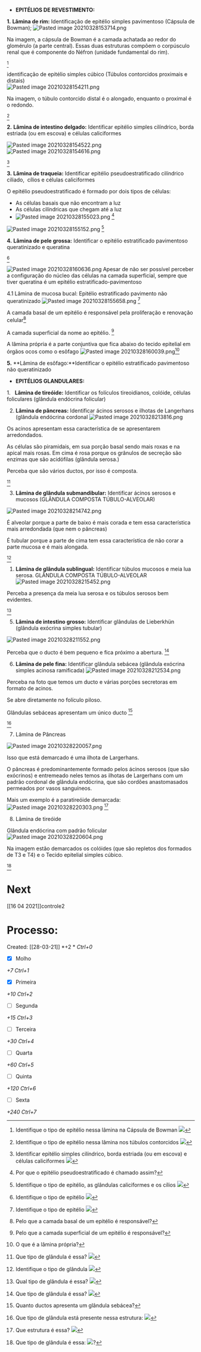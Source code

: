 -   **EPITÉLIOS DE REVESTIMENTO:**

**1.** **Lâmina de rim:** Identificação de epitélio simples pavimentoso (Cápsula de Bowman); 
![Pasted image 20210328153714.png](Pasted%20image%2020210328153714.png)

Na imagem, a cápsula de Bowman é a camada achatada ao redor do glomérulo (a parte central). Essas duas estruturas compõem o corpúsculo renal que é componente do Néfron (unidade fundamental do rim).

[^742070]

[^742070]: Identifique o tipo de epitélio nessa lâmina na Cápsula de Bowman ![](https://editora.pucrs.br/edipucrs/acessolivre/livros/atlas-de-histologia/assets/img/tecido-epitelial/001.png)

identificação de epitélio simples cúbico (Túbulos contorcidos proximais e distais)  
![Pasted image 20210328154211.png](Pasted%20image%2020210328154211.png)

Na imagem, o túbulo contorcido distal é o alongado, enquanto o proximal é o redondo.

[^328187]

[^328187]: Identifique o tipo de epitélio nessa lâmina nos túbulos contorcidos ![](https://editora.pucrs.br/edipucrs/acessolivre/livros/atlas-de-histologia/assets/img/tecido-epitelial/002.png)



**2.** **Lâmina de intestino delgado:** Identificar epitélio simples cilíndrico, borda estriada (ou em escova) e células caliciformes

![Pasted image 20210328154522.png](Pasted%20image%2020210328154522.png)
![Pasted image 20210328154616.png](Pasted%20image%2020210328154616.png)

[^868890]

[^868890]:  Identificar epitélio simples cilíndrico, borda estriada (ou em escova) e células caliciformes ![](https://editora.pucrs.br/edipucrs/acessolivre/livros/atlas-de-histologia/assets/img/tecido-epitelial/003.png)


**3.** **Lâmina de traqueia:** Identificar epitélio pseudoestratificado cilíndrico ciliado,  cílios e células caliciformes

O epitélio pseudoestratificado é formado por dois tipos de células:
+ As células basais que não encontram a luz
+ As células cilíndricas que chegam até a luz
+ ![Pasted image 20210328155023.png](Pasted%20image%2020210328155023.png) [^626282]

[^626282]: Por que o epitélio pseudoestratificado é chamado assim?

![Pasted image 20210328155152.png](Pasted%20image%2020210328155152.png)
[^952173]

[^952173]: Identifique o tipo de epitélio, as glândulas caliciformes e os cílios ![](https://editora.pucrs.br/edipucrs/acessolivre/livros/atlas-de-histologia/assets/img/tecido-epitelial/007.png)



**4.** **Lâmina de pele grossa:** Identificar o epitélio estratificado pavimentoso queratinizado e queratina

[^259979]

[^259979]: Identifique o tipo de epitélio ![](https://editora.pucrs.br/edipucrs/acessolivre/livros/atlas-de-histologia/assets/img/tecido-epitelial/013.png)

![Pasted image 20210328160636.png](Pasted%20image%2020210328160636.png)
Apesar de não ser possível perceber a configuração do núcleo das células na camada superficial, sempre que tiver queratina é um epitélio estratificado-pavimentoso

4.1 Lâmina de mucosa bucal: Epitélio estratificado pavimento não queratinizado
![Pasted image 20210328155658.png](Pasted%20image%2020210328155658.png)
[^695515]

[^695515]: Identifique o tipo de epitélio ![](https://editora.pucrs.br/edipucrs/acessolivre/livros/atlas-de-histologia/assets/img/tecido-epitelial/010.png)

A camada basal de um epitélio é responsável pela proliferação e renovação celular[^635008]

[^635008]: Pelo que a camada basal de um epitélio é responsável?


A camada superficial da nome ao epitélio. [^873858]

[^873858]: Pelo que a camada superficial de um epitélio é responsável?
 
 A lâmina própria é a parte conjuntiva que fica abaixo do tecido epitelial em órgãos ocos como o esôfago
 ![Pasted image 20210328160039.png](Pasted%20image%2020210328160039.png)[^392136]
 
 [^392136]: O que é a lâmina própria?
 

**5.** **Lâmina de esôfago:**Identificar o epitélio estratificado pavimentoso não queratinizado

-   **EPITÉLIOS GLANDULARES:**

1.   **Lâmina de tireóide:** Identificar os folículos tireoidianos, colóide, células foliculares (glândula endócrina folicular)

 2. **Lâmina de pâncreas:** Identificar ácinos serosos e ilhotas de Langerhans (glândula endócrina cordonal
![Pasted image 20210328213816.png](Pasted%20image%2020210328213816.png)

Os acinos apresentam essa característica de se apresentarem arredondados.

As células são piramidais, em sua porção basal sendo mais roxas e na apical mais rosas. Em cima é rosa porque os grânulos de secreção são enzimas que são acidófilas (glândula serosa.)

Perceba que são vários ductos, por isso é composta.

[^510436]

[^510436]: Que tipo de glândula é essa? ![](https://editora.pucrs.br/edipucrs/acessolivre/livros/atlas-de-histologia/assets/img/tecido-epitelial/023.png)


3. **Lâmina de glândula submandibular:** Identificar ácinos serosos e mucosos (GLÂNDULA COMPOSTA TÚBULO-ALVEOLAR)

![Pasted image 20210328214742.png](Pasted%20image%2020210328214742.png)

É alveolar porque a parte de baixo é mais corada e tem essa característica mais arredondada (que nem o pâncreas)

É tubular porque a parte de cima tem essa característica de não corar a parte mucosa e é mais alongada.

[^552242]

[^552242]: Identifique o tipo de glândula ![](https://editora.pucrs.br/edipucrs/acessolivre/livros/atlas-de-histologia/assets/img/tecido-epitelial/025.png)


1. **Lâmina de glândula sublingual:** Identificar túbulos mucosos e meia lua serosa. GLÂNDULA COMPOSTA TÚBULO-ALVEOLAR
![Pasted image 20210328215452.png](Pasted%20image%2020210328215452.png)

Perceba a presença da meia lua serosa e os túbulos serosos bem evidentes.

[^902531]

[^902531]: Qual tipo de glândula é essa? ![](https://editora.pucrs.br/edipucrs/acessolivre/livros/atlas-de-histologia/assets/img/tecido-epitelial/026.png)


5.  **Lâmina de intestino grosso:** Identificar glândulas de Lieberkhün (glândula exócrina simples tubular)

![Pasted image 20210328211552.png](Pasted%20image%2020210328211552.png)

Perceba que o ducto é bem pequeno e fica próximo a abertura.
[^461430]

[^461430]: Que tipo de glândula é essa? ![](https://editora.pucrs.br/edipucrs/acessolivre/livros/atlas-de-histologia/assets/img/tecido-epitelial/018.png)

6. **Lâmina de pele fina:** Identificar glândula sebácea (glândula exócrina simples acinosa ramificada)
![Pasted image 20210328212534.png](Pasted%20image%2020210328212534.png)

Perceba na foto que temos um ducto e várias porções secretoras em formato de acinos.

Se abre diretamente no folículo piloso.

Glândulas sebáceas apresentam um único ducto [^672372]

[^672372]: Quanto ductos apresenta um glândula sebácea?

[^795118]

[^795118]: Que tipo de glândula está presente nessa estrutura: ![](https://editora.pucrs.br/edipucrs/acessolivre/livros/atlas-de-histologia/assets/img/tecido-epitelial/021.png)

7. Lâmina de Pâncreas

![Pasted image 20210328220057.png](Pasted%20image%2020210328220057.png)

Isso que está demarcado é uma ilhota de Largerhans.

O pâncreas é predominantemente formado pelos ácinos serosos (que são exócrinos) e entremeado neles temos as ilhotas de Largerhans com um padrão cordonal de glândula endócrina, que são cordões anastomasados permeados por vasos sanguíneos.

Mais um exemplo é a paratireóide demarcada: ![Pasted image 20210328220303.png](Pasted%20image%2020210328220303.png)
[^966550]

[^966550]: Que estrutura é essa? ![](https://editora.pucrs.br/edipucrs/acessolivre/livros/atlas-de-histologia/assets/img/tecido-epitelial/029.png)

8. Lâmina de tireóide

Glândula endócrina com padrão folicular
![Pasted image 20210328220604.png](Pasted%20image%2020210328220604.png)

Na imagem estão demarcados os colóides (que são repletos dos formados de T3 e T4) e o Tecido epitelial simples cúbico.

[^741446]

[^741446]: Que tipo de glândula é essa: ![](https://editora.pucrs.br/edipucrs/acessolivre/livros/atlas-de-histologia/assets/img/tecido-epitelial/027.png)?


# Next
[[16 04 2021]]controle2
# Processo:
Created: [[28-03-21]]
*+2 *  *Ctrl+0*
- [x] Molho  

*+7*  *Ctrl+1*

- [x] Primeira 

*+10*  *Ctrl+2*

- [ ] Segunda

*+15*  *Ctrl+3*

- [ ] Terceira 

*+30*  *Ctrl+4*

- [ ] Quarta 

*+60*  *Ctrl+5*

- [ ] Quinta 

*+120*  *Ctrl+6*

- [ ] Sexta 

*+240*  *Ctrl+7*
